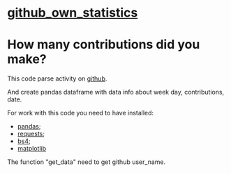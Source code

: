 # [github_own_statistics](https://github.com/zyuzyaI/github_own_statistics)
# How many contributions did you make?

This code parse activity on [github](https://github.com/).

And create pandas dataframe with data info about week day, contributions, date.

For work with this code you need to have installed:
- [pandas](https://pandas.pydata.org/pandas-docs/stable/getting_started/install.html);
- [requests](https://pypi.org/project/requests/);
- [bs4](https://pypi.org/project/bs4/);
- [matplotlib](https://matplotlib.org/3.1.1/users/installing.html)

The function "get_data" need to get github user_name.